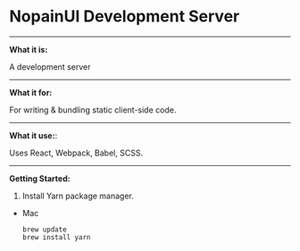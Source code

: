 # NopainUI Development Server

______
**What it is:**

A development server 
______
**What it for:**

For writing & bundling static client-side code.
______
**What it use:**:

Uses React, Webpack, Babel, SCSS.
___
**Getting Started:**

1. Install Yarn package manager.

- Mac
	```
	brew update
	brew install yarn
	```